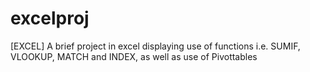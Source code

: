 # excelproj
[EXCEL] A brief project in excel displaying use of functions i.e. SUMIF, VLOOKUP, MATCH and INDEX, as well as use of Pivottables
